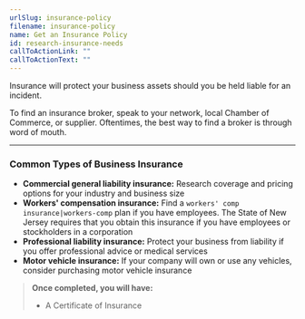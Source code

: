 ```yaml
---
urlSlug: insurance-policy
filename: insurance-policy
name: Get an Insurance Policy
id: research-insurance-needs
callToActionLink: ""
callToActionText: ""
---
```

Insurance will protect your business assets should you be held liable for an incident. 

To find an insurance broker, speak to your network, local Chamber of Commerce, or supplier. Oftentimes, the best way to find a broker is through word of mouth.

---
### Common Types of Business Insurance

* **Commercial general liability insurance:** Research coverage and pricing options for your industry and business size
* **Workers' compensation insurance:** Find a `workers' comp insurance|workers-comp` plan if you have employees. The State of New Jersey requires that you obtain this insurance if you have employees or stockholders in a corporation
* **Professional liability insurance:** Protect your business from liability if you offer professional advice or medical services
* **Motor vehicle insurance:** If your company will own or use any vehicles, consider purchasing motor vehicle insurance

>**Once completed, you will have:**
>
>- A Certificate of Insurance